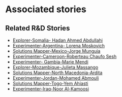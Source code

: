 # Associated stories

<!-- !!DO NOT REMOVE!! start autogenerated hyperlinks -->
## Related R&D Stories
- [Explorer\-Somalia\- Hadan Ahmed Abdullahi](/RnD-Archive/stories/?doc=Explorers_SOM)
- [Experimenter\-Argentina\- Lorena Moskovich](/RnD-Archive/stories/?doc=Experimenters_ARG)
- [Solutions Mapper\-Mexico\-Jorge Munguia](/RnD-Archive/stories/?doc=SolutionMappers_MEX)
- [Experimenter\-Cameroon\-Roberteau Chaufo Sesh](/RnD-Archive/stories/?doc=Experimenters_CMR)
- [Experimenter\- Gambia\-Marie Mendi ](/RnD-Archive/stories/?doc=Experimenters_GMB)
- [Explorer\-Mozambique\-Julieta Massango](/RnD-Archive/stories/?doc=Explorers_MOZ)
- [Solutions Mapper\-North Macedonia\-Ardita](/RnD-Archive/stories/?doc=SolutionMappers_MKD)
- [Experimenter\-Jordan\-Mohamed Abmouli](/RnD-Archive/stories/?doc=Experimenters_JOR)
- [Solutions Mapper\-Togo\-Yem Ahiasti](/RnD-Archive/stories/?doc=SolutionMappers_TGO)
- [Experimenter\-Iraq\-Noor Al\-Kamoosi](/RnD-Archive/stories/?doc=Experimenters_IRQ)
<!-- !!DO NOT REMOVE!! end autogenerated hyperlinks -->